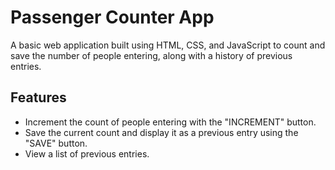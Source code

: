 # Passenger Counter App

A basic web application built using HTML, CSS, and JavaScript to count and save the number of people entering, along with a history of previous entries.

## Features

- Increment the count of people entering with the "INCREMENT" button.
- Save the current count and display it as a previous entry using the "SAVE" button.
- View a list of previous entries.
